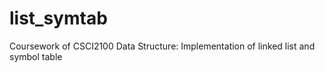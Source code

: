 # list_symtab
Coursework of CSCI2100 Data Structure: Implementation of linked list and symbol table
